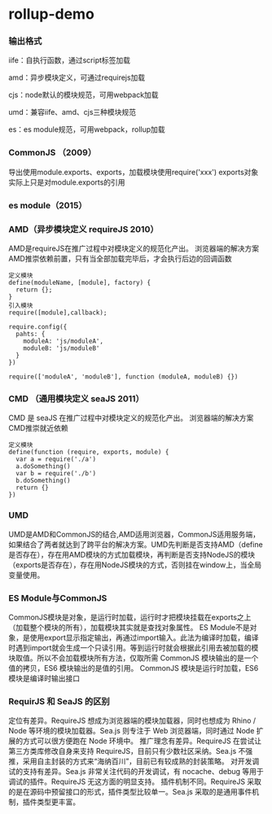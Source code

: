 # rollup-demo

### 输出格式
iife：自执行函数，通过script标签加载

amd：异步模块定义，可通过requirejs加载

cjs：node默认的模块规范，可用webpack加载

umd：兼容iife、amd、cjs三种模块规范

es：es module规范，可用webpack，rollup加载

### CommonJS （2009）
导出使用module.exports、exports，加载模块使用require('xxx')
exports对象实际上只是对module.exports的引用

### es module（2015）

### AMD（异步模块定义 requireJS 2010）
AMD是requireJS在推广过程中对模块定义的规范化产出。
浏览器端的解决方案
AMD推崇依赖前置，只有当全部加载完毕后，才会执行后边的回调函数
```
定义模块
define(moduleName, [module], factory) {
  return {};
}
引入模块
require([module],callback);

require.config({
  pahts: {
    moduleA: 'js/moduleA',
    moduleB: 'js/moduleB'
  }
})

require(['moduleA', 'moduleB'], function (moduleA, moduleB) {})
```

### CMD （通用模块定义 seaJS 2011）
CMD 是 seaJS 在推广过程中对模块定义的规范化产出。
浏览器端的解决方案
CMD推崇就近依赖
```
定义模块
define(function (require, exports, module) {
  var a = require('./a') 
  a.doSomething()
  var b = require('./b')  
  b.doSomething()
  return {}
})
```

### UMD
UMD是AMD和CommonJS的结合,AMD适用浏览器，CommonJS适用服务端，如果结合了两者就达到了跨平台的解决方案。UMD先判断是否支持AMD（define是否存在），存在用AMD模块的方式加载模块，再判断是否支持NodeJS的模块（exports是否存在），存在用NodeJS模块的方式，否则挂在window上，当全局变量使用。

### ES Module与CommonJS
CommonJS模块是对象，是运行时加载，运行时才把模块挂载在exports之上（加载整个模块的所有），加载模块其实就是查找对象属性。
ES Module不是对象，是使用export显示指定输出，再通过import输入。此法为编译时加载，编译时遇到import就会生成一个只读引用。等到运行时就会根据此引用去被加载的模块取值。所以不会加载模块所有方法，仅取所需
CommonJS 模块输出的是一个值的拷贝，ES6 模块输出的是值的引用。
CommonJS 模块是运行时加载，ES6 模块是编译时输出接口

### RequirJS 和 SeaJS 的区别
定位有差异。RequireJS 想成为浏览器端的模块加载器，同时也想成为 Rhino / Node 等环境的模块加载器。Sea.js 则专注于 Web 浏览器端，同时通过 Node 扩展的方式可以很方便跑在 Node 环境中。
推广理念有差异。RequireJS 在尝试让第三方类库修改自身来支持 RequireJS，目前只有少数社区采纳。Sea.js 不强推，采用自主封装的方式来“海纳百川”，目前已有较成熟的封装策略。
对开发调试的支持有差异。Sea.js 非常关注代码的开发调试，有 nocache、debug 等用于调试的插件。RequireJS 无这方面的明显支持。
插件机制不同。RequireJS 采取的是在源码中预留接口的形式，插件类型比较单一。Sea.js 采取的是通用事件机制，插件类型更丰富。


